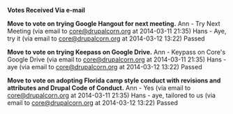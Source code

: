 **Votes Received Via e-mail**

**Move to vote on trying Google Hangout for next meeting.**
Ann - Try Next Meeting (via email to core@drupalcorn.org at 2014-03-11 21:35)
Hans - Aye, try it (via email to core@drupalcorn.org at 2014-03-12 13:22)
Passed

**Move to vote on trying Keepass on Google Drive.**
Ann - Keypass on Core's Google Drive (via email to core@drupalcorn.org at 2014-03-11 21:35)
Hans - aye (via email to core@drupalcorn.org at 2014-03-12 13:22)
Passed

**Move to vote on adopting Florida camp style conduct with revisions and attributes and Drupal Code of Conduct.**
Ann - Yes (via email to core@drupalcorn.org at 2014-03-11 21:35)
Hans - aye, tailored to us (via email to core@drupalcorn.org at 2014-03-12 13:22)
Passed
